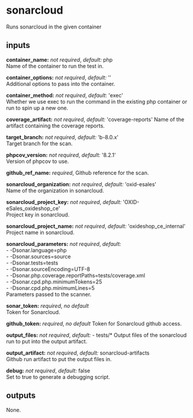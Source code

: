 # sonarcloud
Runs sonarcloud in the given container

## inputs
**container_name:** *not required*, *default:*  php  
Name of the container to run the test in.

**container_options:** *not required*, *default:*  ''  
Additional options to pass into the container.

**container_method:** *not required*, *default*: 'exec'  
Whether we use exec to run the command in the existing php container or run to spin up a new one.

**coverage_artifact:** *not required*, *default:* 'coverage-reports'
Name of the artifact containing the coverage reports.

**target_branch:** *not required*, *default:*  'b-8.0.x'  
Target branch for the scan.

**phpcov_version:** *not required*, *default:*  '8.2.1'  
Version of phpcov to use.

**github_ref_name:** *required*,
Github reference for the scan.

**sonarcloud_organization:** *not required*, *default:*  'oxid-esales'  
Name of the organization in sonarcloud.

**sonarcloud_project_key:** *not required*, *default:*  'OXID-eSales_oxideshop_ce'  
Project key in sonarcloud.

**sonarcloud_project_name:** *not required*, *default:*  'oxideshop_ce_internal'  
Project name in sonarcloud.

**sonarcloud_parameters:** *not required*, *default:*  
    - -Dsonar.language=php \
    - -Dsonar.sources=source \
    - -Dsonar.tests=tests \
    - -Dsonar.sourceEncoding=UTF-8 \
    - -Dsonar.php.coverage.reportPaths=tests/coverage.xml \
    - -Dsonar.cpd.php.minimumTokens=25 \
    - -Dsonar.cpd.php.minimumLines=5  
Parameters passed to the scanner.

**sonar_token:** *required*, *no default*  
Token for Sonarcloud.

**github_token:** *required*, *no default*
Token for Sonarcloud github access.

**output_files:** *not required*, *default:*
    - tests/*
Output files of the sonarcloud run to put into the output artifact.

**output_artifact:** *not required*, *default:*  sonarcloud-artifacts  
Github run artifact to put the output files in.

**debug:** *not required*, *default:* false  
Set to true to generate a debugging script.

## outputs
None.